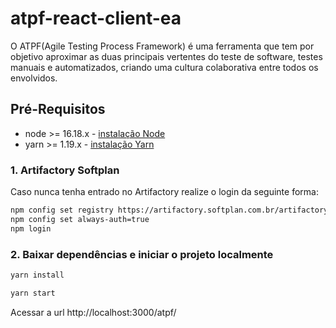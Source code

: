 # atpf-react-client-ea

O ATPF(Agile Testing Process Framework) é uma ferramenta que tem por objetivo aproximar as duas principais vertentes do teste de software, testes manuais e automatizados,
criando uma cultura colaborativa entre todos os envolvidos.

## Pré-Requisitos

- node >= 16.18.x - [instalação Node](https://nodejs.org/en/download/)
- yarn >= 1.19.x - [instalação Yarn](https://yarnpkg.com/en/docs/install#debian-stable)

### 1. Artifactory Softplan

Caso nunca tenha entrado no Artifactory realize o login da seguinte forma:

```bash
npm config set registry https://artifactory.softplan.com.br/artifactory/api/npm/npm/
npm config set always-auth=true
npm login
```

### 2. Baixar dependências e iniciar o projeto localmente

```bash
yarn install
```

```bash
yarn start
```

Acessar a url http://localhost:3000/atpf/
